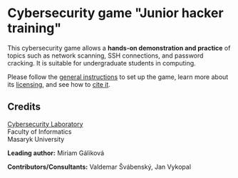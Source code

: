 # Cybersecurity game "Junior hacker training"

This cybersecurity game allows a **hands-on demonstration and practice** of topics such as network scanning, SSH connections, and password cracking. It is suitable for undergraduate students in computing.

Please follow the [general instructions](https://gitlab.ics.muni.cz/muni-kypo-trainings/games/all-games-index) to set up the game, learn more about its [licensing](https://gitlab.ics.muni.cz/muni-kypo-trainings/games/all-games-index#license), and see how to [cite it](https://gitlab.ics.muni.cz/muni-kypo-trainings/games/all-games-index#how-to-cite-the-games).

## Credits

[Cybersecurity Laboratory](https://cybersec.fi.muni.cz)\
Faculty of Informatics\
Masaryk University

**Leading author:** Miriam Gáliková

**Contributors/Consultants:** Valdemar Švábenský, Jan Vykopal
